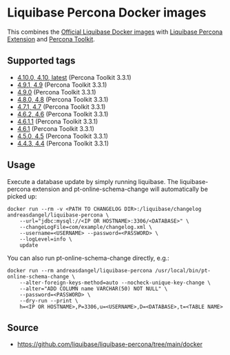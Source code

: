 # Liquibase Percona Docker images

This combines the [Official Liquibase Docker images](https://hub.docker.com/r/liquibase/liquibase)
with [Liquibase Percona Extension](https://github.com/liquibase/liquibase-percona) and
[Percona Toolkit](https://www.percona.com/doc/percona-toolkit/LATEST/index.html).

## Supported tags

*   [4.10.0, 4.10, latest](https://github.com/liquibase/liquibase-percona/blob/main/docker/Dockerfile) (Percona Toolkit 3.3.1)
*   [4.9.1, 4.9](https://github.com/liquibase/liquibase-percona/blob/f1de6ad0e281b4db8fde59026b7fecb51b28e984/docker/Dockerfile) (Percona Toolkit 3.3.1)
*   [4.9.0](https://github.com/liquibase/liquibase-percona/blob/f5a0080b2ec44294771a82f9cf97daad513e1f6a/docker/Dockerfile) (Percona Toolkit 3.3.1)
*   [4.8.0, 4.8](https://github.com/liquibase/liquibase-percona/blob/5f50f6f6a861357ee499261db7c60cc54393b458/docker/Dockerfile) (Percona Toolkit 3.3.1)
*   [4.7.1, 4.7](https://github.com/liquibase/liquibase-percona/blob/3e320741e56d272f9ce16aeaebcbb013343785f0/docker/Dockerfile) (Percona Toolkit 3.3.1)
*   [4.6.2, 4.6](https://github.com/liquibase/liquibase-percona/blob/d61bd176834250989584e709c60cb5001241c1f5/docker/Dockerfile) (Percona Toolkit 3.3.1)
*   [4.6.1.1](https://github.com/liquibase/liquibase-percona/blob/a50593d442a4cfa9285da1aaf4f9f5727246e9ed/docker/Dockerfile) (Percona Toolkit 3.3.1)
*   [4.6.1](https://github.com/liquibase/liquibase-percona/blob/b184630d6214a0261279fd320410577e1c4b9df4/docker/Dockerfile) (Percona Toolkit 3.3.1)
*   [4.5.0, 4.5](https://github.com/liquibase/liquibase-percona/blob/4475f925d7c93c28e5a6a9996718df681739064b/docker/Dockerfile) (Percona Toolkit 3.3.1)
*   [4.4.3, 4.4](https://github.com/liquibase/liquibase-percona/blob/11761c13726b84cba7f234689294238078337fba/docker/Dockerfile) (Percona Toolkit 3.3.1)

## Usage

Execute a database update by simply running liquibase.
The liquibase-percona extension and pt-online-schema-change
will automatically be picked up:

```
docker run --rm -v <PATH TO CHANGELOG DIR>:/liquibase/changelog andreasdangel/liquibase-percona \
    --url="jdbc:mysql://<IP OR HOSTNAME>:3306/<DATABASE>" \
    --changeLogFile=com/example/changelog.xml \
    --username=<USERNAME> --password=<PASSWORD> \
    --logLevel=info \
    update
```

You can also run pt-online-schema-change directly, e.g.:

```
docker run --rm andreasdangel/liquibase-percona /usr/local/bin/pt-online-schema-change \
    --alter-foreign-keys-method=auto --nocheck-unique-key-change \
    --alter="ADD COLUMN name VARCHAR(50) NOT NULL" \
    --password=<PASSWORD> \
    --dry-run --print \
    h=<IP OR HOSTNAME>,P=3306,u=<USERNAME>,D=<DATABASE>,t=<TABLE NAME>
```

## Source

*   <https://github.com/liquibase/liquibase-percona/tree/main/docker>

